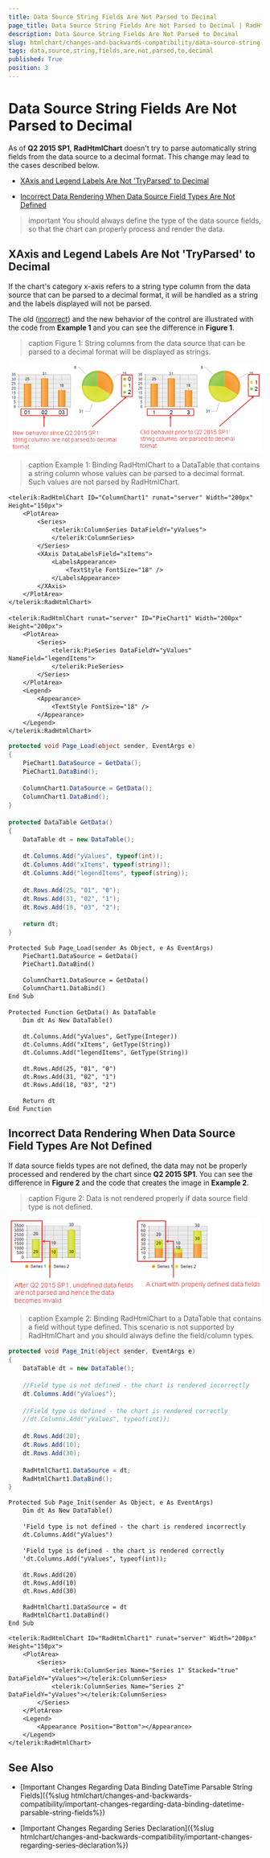 ```yaml
---
title: Data Source String Fields Are Not Parsed to Decimal
page_title: Data Source String Fields Are Not Parsed to Decimal | RadHtmlChart for ASP.NET AJAX Documentation
description: Data Source String Fields Are Not Parsed to Decimal
slug: htmlchart/changes-and-backwards-compatibility/data-source-string-fields-are-not-parsed-to-decimal
tags: data,source,string,fields,are,not,parsed,to,decimal
published: True
position: 3
---
```


# Data Source String Fields Are Not Parsed to Decimal

As of **Q2 2015 SP1**, **RadHtmlChart** doesn't try to parse automatically string fields from the data source to a decimal format. This change may lead to the cases described below.

* [XAxis and Legend Labels Are Not 'TryParsed' to Decimal](#xaxis-and-legend-labels-are-not-tryparsed-to-decimal)

* [Incorrect Data Rendering When Data Source Field Types Are Not Defined](#incorrect-data-rendering-when-data-source-field-types-are-not-defined)

>important You should always define the type of the data source fields, so that the chart can properly process and render the data.

## XAxis and Legend Labels Are Not 'TryParsed' to Decimal

If the chart's category x-axis refers to a string type column from the data source that can be parsed to a decimal format, it will be handled as a string and the labels displayed will not be parsed.

The old ([incorrect](http://feedback.telerik.com/Project/108/Feedback/Details/122627)) and the new behavior of the control are illustrated with the code from **Example 1** and you can see the difference in **Figure 1**.

>caption Figure 1: String columns from the data source that can be parsed to a decimal format will be displayed as strings.

![data-source-string-fields-are-not-parsed-to-decimal](images/data-source-string-fields-are-not-parsed-to-decimal.png)

>caption Example 1: Binding RadHtmlChart to a DataTable that contains a string column whose values can be parsed to a decimal format. Such values are not parsed by RadHtmlChart.

````ASP.NET
<telerik:RadHtmlChart ID="ColumnChart1" runat="server" Width="200px" Height="150px">
	<PlotArea>
		<Series>
			<telerik:ColumnSeries DataFieldY="yValues">
			</telerik:ColumnSeries>
		</Series>
		<XAxis DataLabelsField="xItems">
			<LabelsAppearance>
				<TextStyle FontSize="18" />
			</LabelsAppearance>
		</XAxis>
	</PlotArea>
</telerik:RadHtmlChart>

<telerik:RadHtmlChart runat="server" ID="PieChart1" Width="200px" Height="200px">
	<PlotArea>
		<Series>
			<telerik:PieSeries DataFieldY="yValues" NameField="legendItems">
			</telerik:PieSeries>
		</Series>
	</PlotArea>
	<Legend>
		<Appearance>
			<TextStyle FontSize="18" />
		</Appearance>
	</Legend>
</telerik:RadHtmlChart>
````

````C#
protected void Page_Load(object sender, EventArgs e)
{
	PieChart1.DataSource = GetData();
	PieChart1.DataBind();

	ColumnChart1.DataSource = GetData();
	ColumnChart1.DataBind();
}

protected DataTable GetData()
{
	DataTable dt = new DataTable();

	dt.Columns.Add("yValues", typeof(int));
	dt.Columns.Add("xItems", typeof(string));
	dt.Columns.Add("legendItems", typeof(string));

	dt.Rows.Add(25, "01", "0");
	dt.Rows.Add(31, "02", "1");
	dt.Rows.Add(18, "03", "2");

	return dt;
}
````
````VB
Protected Sub Page_Load(sender As Object, e As EventArgs)
	PieChart1.DataSource = GetData()
	PieChart1.DataBind()

	ColumnChart1.DataSource = GetData()
	ColumnChart1.DataBind()
End Sub

Protected Function GetData() As DataTable
	Dim dt As New DataTable()

	dt.Columns.Add("yValues", GetType(Integer))
	dt.Columns.Add("xItems", GetType(String))
	dt.Columns.Add("legendItems", GetType(String))

	dt.Rows.Add(25, "01", "0")
	dt.Rows.Add(31, "02", "1")
	dt.Rows.Add(18, "03", "2")

	Return dt
End Function
````

## Incorrect Data Rendering When Data Source Field Types Are Not Defined

If data source fields types are not defined, the data may not be properly processed and rendered by the chart since **Q2 2015 SP1**.  You can see the difference in **Figure 2** and the code that creates the image in **Example 2**.

>caption Figure 2: Data is not rendered properly if data source field type is not defined.

![incorrect-correct-data-rendering](images/incorrect-correct-data-rendering.png)

>caption Example 2: Binding RadHtmlChart to a DataTable that contains a field without type defined. This scenario is not supported by RadHtmlChart and you should always define the field/column types.

````C#
protected void Page_Init(object sender, EventArgs e)
{
	DataTable dt = new DataTable();

	//Field type is not defined - the chart is rendered incorrectly
	dt.Columns.Add("yValues");

	//Field type is defined - the chart is rendered correctly
	//dt.Columns.Add("yValues", typeof(int));

	dt.Rows.Add(20);
	dt.Rows.Add(10);
	dt.Rows.Add(30);

	RadHtmlChart1.DataSource = dt;
	RadHtmlChart1.DataBind();
}
````
````VB
Protected Sub Page_Init(sender As Object, e As EventArgs)
	Dim dt As New DataTable()

	'Field type is not defined - the chart is rendered incorrectly
	dt.Columns.Add("yValues")

	'Field type is defined - the chart is rendered correctly
	'dt.Columns.Add("yValues", typeof(int));

	dt.Rows.Add(20)
	dt.Rows.Add(10)
	dt.Rows.Add(30)

	RadHtmlChart1.DataSource = dt
	RadHtmlChart1.DataBind()
End Sub
````

````ASP.NET
<telerik:RadHtmlChart ID="RadHtmlChart1" runat="server" Width="200px" Height="150px">
	<PlotArea>
		<Series>
			<telerik:ColumnSeries Name="Series 1" Stacked="true" DataFieldY="yValues"></telerik:ColumnSeries>
			<telerik:ColumnSeries Name="Series 2" DataFieldY="yValues"></telerik:ColumnSeries>
		</Series>
	</PlotArea>
	<Legend>
		<Appearance Position="Bottom"></Appearance>
	</Legend>
</telerik:RadHtmlChart>
````


## See Also

 * [Important Changes Regarding Data Binding DateTime Parsable String Fields]({%slug htmlchart/changes-and-backwards-compatibility/important-changes-regarding-data-binding-datetime-parsable-string-fields%})

 * [Important Changes Regarding Series Declaration]({%slug htmlchart/changes-and-backwards-compatibility/important-changes-regarding-series-declaration%})
 
